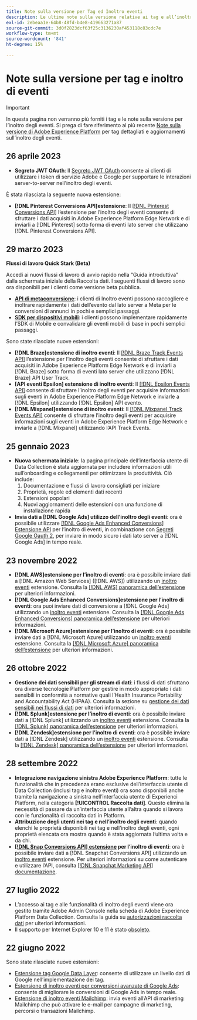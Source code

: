 ```yaml
---
title: Note sulla versione per Tag ed Inoltro eventi
description: Le ultime note sulla versione relative ai tag e all’inoltro di eventi in Adobe Experience Platform.
exl-id: 2ebeaa1e-64b8-48fd-b4e8-419663271a87
source-git-commit: 3d0f2823dcf63f25c3136230af453118c83cdc7e
workflow-type: tm+mt
source-wordcount: '841'
ht-degree: 15%

---
```


# Note sulla versione per tag e inoltro di eventi

>[!IMPORTANT]
>
>In questa pagina non verranno più forniti i tag e le note sulla versione per l’inoltro degli eventi. Si prega di fare riferimento al più recente [Note sulla versione di Adobe Experience Platform](https://experienceleague.adobe.com/docs/experience-platform/release-notes/latest.html?lang=en#data-collection) per tag dettagliati e aggiornamenti sull’inoltro degli eventi.

## 26 aprile 2023

* **Segreto JWT OAuth**: Il [Segreto JWT OAuth](https://experienceleague.adobe.com/docs/experience-platform/tags/event-forwarding/secrets.html?lang=it) consente ai clienti di utilizzare i token di servizio Adobe e Google per supportare le interazioni server-to-server nell’inoltro degli eventi.

È stata rilasciata la seguente nuova estensione:

* **[!DNL Pinterest Conversions API]estensione**: Il [[!DNL Pinterest Conversions API]](https://experienceleague.adobe.com/docs/experience-platform/tags/extensions/server/pinterest/overview.html?lang=it) l’estensione per l’inoltro degli eventi consente di sfruttare i dati acquisiti in Adobe Experience Platform Edge Network e di inviarli a [!DNL Pinterest] sotto forma di eventi lato server che utilizzano [!DNL Pinterest Conversions API].

## 29 marzo 2023

**Flussi di lavoro Quick Stark (Beta)**

Accedi ai nuovi flussi di lavoro di avvio rapido nella “Guida introduttiva” dalla schermata iniziale della Raccolta dati. I seguenti flussi di lavoro sono ora disponibili per i clienti come versione beta pubblica.
* **[API di metaconversione](https://experienceleague.adobe.com/docs/experience-platform/tags/extensions/server/meta/overview.html?lang=it#quick-start)**: i clienti di Inoltro eventi possono raccogliere e inoltrare rapidamente i dati dell’evento dal lato server a Meta per le conversioni di annunci in pochi e semplici passaggi.
* **[SDK per dispositivi mobili](https://developer.adobe.com/client-sdks/documentation/)**: i clienti possono implementare rapidamente l’SDK di Mobile e convalidare gli eventi mobili di base in pochi semplici passaggi.

Sono state rilasciate nuove estensioni:

* **[!DNL Braze]estensione di inoltro eventi**: Il [[!DNL Braze Track Events API]](https://experienceleague.adobe.com/docs/experience-platform/tags/extensions/server/braze/overview.html?lang=it) l’estensione per l’inoltro degli eventi consente di sfruttare i dati acquisiti in Adobe Experience Platform Edge Network e di inviarli a [!DNL Braze] sotto forma di eventi lato server che utilizzano [!DNL Braze] API User Track.
* **[API eventi Epsilon] estensione di inoltro eventi**: Il [[!DNL Epsilon Events API]](https://experienceleague.adobe.com/docs/experience-platform/tags/extensions/server/braze/overview.html?lang=it) consente di sfruttare l’inoltro degli eventi per acquisire informazioni sugli eventi in Adobe Experience Platform Edge Network e inviarle a [!DNL Epsilon] utilizzando [!DNL Epsilon] API evento.
* **[!DNL Mixpanel]estensione di inoltro eventi**: Il [[!DNL Mixpanel Track Events API]](https://experienceleague.adobe.com/docs/experience-platform/tags/extensions/server/braze/overview.html?lang=it) consente di sfruttare l’inoltro degli eventi per acquisire informazioni sugli eventi in Adobe Experience Platform Edge Network e inviarle a [!DNL Mixpanel] utilizzando l’API Track Events.

## 25 gennaio 2023

* **Nuova schermata iniziale**: la pagina principale dell’interfaccia utente di Data Collection è stata aggiornata per includere informazioni utili sull’onboarding e collegamenti per ottimizzare la produttività. Ciò include:
   1. Documentazione e flussi di lavoro consigliati per iniziare
   1. Proprietà, regole ed elementi dati recenti
   1. Estensioni popolari
   1. Nuovi aggiornamenti delle estensioni con una funzione di installazione rapida
* **Invia dati a [!DNL Google Ads] utilizzo dell’inoltro degli eventi**: ora è possibile utilizzare [[!DNL Google Ads Enhanced Conversions] Estensione API](../extensions/server/google-ads-enhanced-conversions/overview.md) per l’inoltro di eventi, in combinazione con [Segreti Google Oauth 2](../ui/event-forwarding/secrets.md#google-oauth2), per inviare in modo sicuro i dati lato server a [!DNL Google Ads] in tempo reale.

## 23 novembre 2022

* **[!DNL AWS]estensione per l’inoltro di eventi**: ora è possibile inviare dati a [!DNL Amazon Web Services] ([!DNL AWS]) utilizzando un [inoltro eventi](../../tags/ui/event-forwarding/overview.md) estensione. Consulta la [[!DNL AWS] panoramica dell’estensione](../../tags/extensions/server/aws/overview.md) per ulteriori informazioni.
* **[!DNL Google Ads Enhanced Conversions]estensione per l’inoltro di eventi**: ora puoi inviare dati di conversione a [!DNL Google Ads] utilizzando un [inoltro eventi](../../tags/ui/event-forwarding/overview.md) estensione. Consulta la [[!DNL Google Ads Enhanced Conversions] panoramica dell’estensione](../../tags/extensions/server/google-ads-enhanced-conversions/overview.md) per ulteriori informazioni.
* **[!DNL Microsoft Azure]estensione per l’inoltro di eventi**: ora è possibile inviare dati a [!DNL Microsoft Azure] utilizzando un [inoltro eventi](../../tags/ui/event-forwarding/overview.md) estensione. Consulta la [[!DNL Microsoft Azure] panoramica dell’estensione](../../tags/extensions/server/azure/overview.md) per ulteriori informazioni.

## 26 ottobre 2022

* **Gestione dei dati sensibili per gli stream di dati**: i flussi di dati sfruttano ora diverse tecnologie Platform per gestire in modo appropriato i dati sensibili in conformità a normative quali l’Health Insurance Portability and Accountability Act (HIPAA). Consulta la sezione su [gestione dei dati sensibili nei flussi di dati](../../datastreams/overview.md#sensitive) per ulteriori informazioni.
* **[!DNL Splunk]estensione per l’inoltro di eventi**: ora è possibile inviare dati a [!DNL Splunk] utilizzando un [inoltro eventi](../ui/event-forwarding/overview.md) estensione. Consulta la [[!DNL Splunk] panoramica dell’estensione](../extensions/server/splunk/overview.md) per ulteriori informazioni.
* **[!DNL Zendesk]estensione per l’inoltro di eventi**: ora è possibile inviare dati a [!DNL Zendesk] utilizzando un [inoltro eventi](../ui/event-forwarding/overview.md) estensione. Consulta la [[!DNL Zendesk] panoramica dell’estensione](../extensions/server/zendesk/overview.md) per ulteriori informazioni.

## 28 settembre 2022

* **Integrazione navigazione sinistra Adobe Experience Platform**: tutte le funzionalità che in precedenza erano esclusive dell’interfaccia utente di Data Collection (inclusi tag e inoltro eventi) ora sono disponibili anche tramite la navigazione a sinistra nell’interfaccia utente di Experienci Platform, nella categoria **[!UICONTROL Raccolta dati]**. Questo elimina la necessità di passare da un’interfaccia utente all’altra quando si lavora con le funzionalità di raccolta dati in Platform.
* **Attribuzione degli utenti nei tag e nell’inoltro degli eventi**: quando elenchi le proprietà disponibili nei tag e nell’inoltro degli eventi, ogni proprietà elencata ora mostra quando è stata aggiornata l’ultima volta e da chi.
* **[[!DNL Snap Conversions API] estensione](https://exchange.adobe.com/apps/ec/108550) per l’inoltro di eventi**: ora è possibile inviare dati a [!DNL Snapchat Conversions API] utilizzando un [inoltro eventi](../../tags/ui/event-forwarding/overview.md) estensione. Per ulteriori informazioni su come autenticare e utilizzare l’API, consulta [[!DNL Snapchat Marketing API] documentazione](https://marketingapi.snapchat.com/docs/conversion.html).

## 27 luglio 2022

* L’accesso ai tag e alle funzionalità di inoltro degli eventi viene ora gestito tramite Adobe Admin Console nella scheda di Adobe Experience Platform Data Collection. Consulta la guida su [autorizzazioni raccolta dati](../../collection/permissions.md) per ulteriori informazioni.
* Il supporto per Internet Explorer 10 e 11 è stato [obsoleto](../ie-deprecation.md).

## 22 giugno 2022

Sono state rilasciate nuove estensioni:

* [Estensione tag Google Data Layer](../extensions/client/google-data-layer/overview.md): consente di utilizzare un livello dati di Google nell’implementazione dei tag.
* [Estensione di inoltro eventi per conversioni avanzate di Google Ads](https://partners.adobe.com/exchangeprogram/experiencecloud/exchange.details.108630.html): consente di migliorare le conversioni di Google Ads in tempo reale.
* [Estensione di inoltro eventi Mailchimp](../extensions/server/mailchimp/overview.md): invia eventi all’API di marketing Mailchimp che può attivare le e-mail per campagne di marketing, percorsi o transazioni Mailchimp.